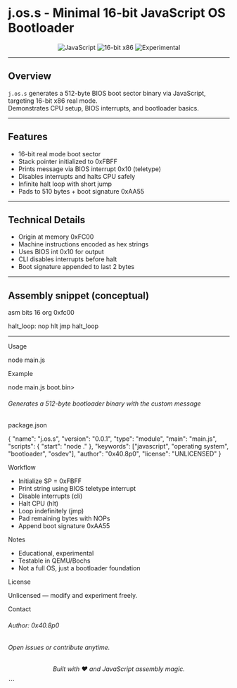 # j.os.s - Minimal 16-bit JavaScript OS Bootloader

<p align="center">
  <img src="https://img.shields.io/badge/Language-JavaScript-yellow.svg" alt="JavaScript" />
  <img src="https://img.shields.io/badge/Platform-x86_16--bit-blue.svg" alt="16-bit x86" />
  <img src="https://img.shields.io/badge/Status-Experimental-red.svg" alt="Experimental" />
</p>

---

## Overview

`j.os.s` generates a 512-byte BIOS boot sector binary via JavaScript, targeting 16-bit x86 real mode.  
Demonstrates CPU setup, BIOS interrupts, and bootloader basics.

---

## Features

- 16-bit real mode boot sector  
- Stack pointer initialized to 0xFBFF  
- Prints message via BIOS interrupt 0x10 (teletype)  
- Disables interrupts and halts CPU safely  
- Infinite halt loop with short jump  
- Pads to 510 bytes + boot signature 0xAA55  

---

## Technical Details

- Origin at memory 0xFC00  
- Machine instructions encoded as hex strings  
- Uses BIOS int 0x10 for output  
- CLI disables interrupts before halt  
- Boot signature appended to last 2 bytes  

---

## Assembly snippet (conceptual)

asm
bits 16
org 0xfc00

halt_loop:
    nop
    hlt
    jmp halt_loop
****

<h>Usage</h>
<p>node main.js <output-file></p>
<h>Example</h>
  <p>node main.js boot.bin></p>
  <h6>Generates a 512-byte bootloader binary with the custom message</h6>
<h>package.json</h>
  <p>{
  "name": "j.os.s",
  "version": "0.0.1",
  "type": "module",
  "main": "main.js",
  "scripts": { "start": "node ." },
  "keywords": ["javascript", "operating system", "bootloader", "osdev"],
  "author": "0x40.8p0",
  "license": "UNLICENSED"
}</p>
<h>Workflow</h>
  <ul>
    <li>Initialize SP = 0xFBFF</li>
    <li>Print string using BIOS teletype interrupt</li>
    <li>Disable interrupts (cli)</li>
    <li>Halt CPU (hlt)</li>
    <li>Loop indefinitely (jmp)</li>
    <li>Pad remaining bytes with NOPs</li>
    <li>Append boot signature 0xAA55</li>
  </ul>
<h>Notes</h>
  <ul>
    <li>Educational, experimental</li>
    <li>Testable in QEMU/Bochs</li>
    <li>Not a full OS, just a bootloader foundation</li>
  </ul>
<h>License</h>
  <p>Unlicensed — modify and experiment freely.</p>
<h>Contact</h>
<h6>Author: 0x40.8p0</h6>
<h6>Open issues or contribute anytime.</h6>
<h6><p align="center"><em>Built with ❤️ and JavaScript assembly magic.</em></p> ```</h6>
